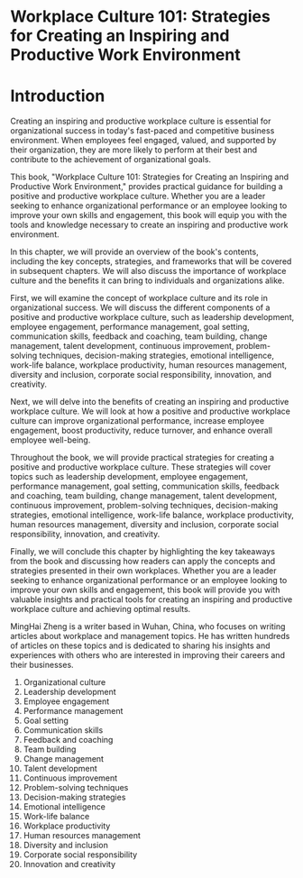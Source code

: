 # Workplace Culture 101: Strategies for Creating an Inspiring and Productive Work Environment

# Introduction

Creating an inspiring and productive workplace culture is essential for organizational success in today's fast-paced and competitive business environment. When employees feel engaged, valued, and supported by their organization, they are more likely to perform at their best and contribute to the achievement of organizational goals.

This book, "Workplace Culture 101: Strategies for Creating an Inspiring and Productive Work Environment," provides practical guidance for building a positive and productive workplace culture. Whether you are a leader seeking to enhance organizational performance or an employee looking to improve your own skills and engagement, this book will equip you with the tools and knowledge necessary to create an inspiring and productive work environment.

In this chapter, we will provide an overview of the book's contents, including the key concepts, strategies, and frameworks that will be covered in subsequent chapters. We will also discuss the importance of workplace culture and the benefits it can bring to individuals and organizations alike.

First, we will examine the concept of workplace culture and its role in organizational success. We will discuss the different components of a positive and productive workplace culture, such as leadership development, employee engagement, performance management, goal setting, communication skills, feedback and coaching, team building, change management, talent development, continuous improvement, problem-solving techniques, decision-making strategies, emotional intelligence, work-life balance, workplace productivity, human resources management, diversity and inclusion, corporate social responsibility, innovation, and creativity.

Next, we will delve into the benefits of creating an inspiring and productive workplace culture. We will look at how a positive and productive workplace culture can improve organizational performance, increase employee engagement, boost productivity, reduce turnover, and enhance overall employee well-being.

Throughout the book, we will provide practical strategies for creating a positive and productive workplace culture. These strategies will cover topics such as leadership development, employee engagement, performance management, goal setting, communication skills, feedback and coaching, team building, change management, talent development, continuous improvement, problem-solving techniques, decision-making strategies, emotional intelligence, work-life balance, workplace productivity, human resources management, diversity and inclusion, corporate social responsibility, innovation, and creativity.

Finally, we will conclude this chapter by highlighting the key takeaways from the book and discussing how readers can apply the concepts and strategies presented in their own workplaces. Whether you are a leader seeking to enhance organizational performance or an employee looking to improve your own skills and engagement, this book will provide you with valuable insights and practical tools for creating an inspiring and productive workplace culture and achieving optimal results.

MingHai Zheng is a writer based in Wuhan, China, who focuses on writing articles about workplace and management topics. He has written hundreds of articles on these topics and is dedicated to sharing his insights and experiences with others who are interested in improving their careers and their businesses.



1. Organizational culture
2. Leadership development
3. Employee engagement
4. Performance management
5. Goal setting
6. Communication skills
7. Feedback and coaching
8. Team building
9. Change management
10. Talent development
11. Continuous improvement
12. Problem-solving techniques
13. Decision-making strategies
14. Emotional intelligence
15. Work-life balance
16. Workplace productivity
17. Human resources management
18. Diversity and inclusion
19. Corporate social responsibility
20. Innovation and creativity

